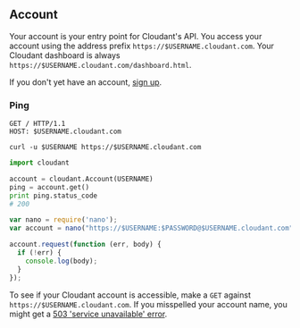 ## Account

Your account is your entry point for Cloudant's API.
You access your account using the address prefix `https://$USERNAME.cloudant.com`.
Your Cloudant dashboard is always `https://$USERNAME.cloudant.com/dashboard.html`.

If you don't yet have an account, [sign up](https://cloudant.com/sign-up/).

### Ping

```http
GET / HTTP/1.1
HOST: $USERNAME.cloudant.com
```

```shell
curl -u $USERNAME https://$USERNAME.cloudant.com
```

```python
import cloudant

account = cloudant.Account(USERNAME)
ping = account.get()
print ping.status_code
# 200
```

```javascript
var nano = require('nano');
var account = nano("https://$USERNAME:$PASSWORD@$USERNAME.cloudant.com");

account.request(function (err, body) {
  if (!err) {
    console.log(body);
  }
});
```

To see if your Cloudant account is accessible, make a `GET` against `https://$USERNAME.cloudant.com`. If you misspelled your account name, you might get a [503 'service unavailable' error](basics.html#http-status-codes).
